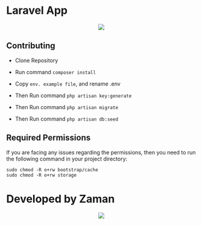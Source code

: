 # Laravel App
<p align="center">
    <img src="https://laravel.com/assets/img/components/logo-laravel.svg">
</p>


## Contributing
- Clone Repository

- Run command `composer install`
- Copy `env. example file`, and rename .env
- Then Run command `php artisan key:generate`
- Then Run command `php artisan migrate`
- Then Run command `php artisan db:seed`

## Required Permissions

If you are facing any issues regarding the permissions, then you need to run the following command in your project directory:

  ```
  sudo chmod -R o+rw bootstrap/cache
  sudo chmod -R o+rw storage
  ```

# Developed by Zaman

<p align="center">
    <img src="https://assets.gitlab-static.net/uploads/-/system/user/avatar/7189772/avatar.png?width=90">
</p>
